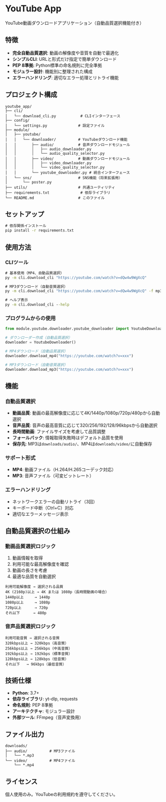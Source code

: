 # YouTube App

YouTube動画ダウンロードアプリケーション（自動品質選択機能付き）

## 特徴

- **完全自動品質選択**: 動画の解像度や音質を自動で最適化
- **シンプルCLI**: URLと形式だけ指定で簡単ダウンロード
- **PEP 8準拠**: Python標準の命名規則に完全準拠
- **モジュラー設計**: 機能別に整理された構成
- **エラーハンドリング**: 適切なエラー処理とリトライ機能

## プロジェクト構成

```
youtube_app/
├── cli/
│   └── download_cli.py           # CLIインターフェース
├── config/
│   └── settings.py              # 設定ファイル
├── module/
│   ├── youtube/
│   │   └── downloader/          # YouTubeダウンロード機能
│   │       ├── audio/           # 音声ダウンロードモジュール
│   │       │   ├── audio_downloader.py
│   │       │   └── audio_quality_selector.py
│   │       ├── video/           # 動画ダウンロードモジュール
│   │       │   ├── video_downloader.py
│   │       │   └── video_quality_selector.py
│   │       └── youtube_downloader.py # 統合インターフェース
│   └── sns/                     # SNS機能（将来拡張用）
│       └── poster.py
├── utils/                       # 共通ユーティリティ
├── requirements.txt              # 依存ライブラリ
└── README.md                    # このファイル
```

## セットアップ

```cmd
# 依存関係インストール
pip install -r requirements.txt
```

## 使用方法

### CLIツール

```cmd
# 基本使用（MP4、自動品質選択）
py -m cli.download_cli "https://youtube.com/watch?v=dQw4w9WgXcQ"

# MP3ダウンロード（自動音質選択）
py -m cli.download_cli "https://youtube.com/watch?v=dQw4w9WgXcQ" -f mp3

# ヘルプ表示
py -m cli.download_cli --help
```

### プログラムからの使用

```python
from module.youtube.downloader.youtube_downloader import YoutubeDownloader

# ダウンローダー作成（自動品質選択）
downloader = YoutubeDownloader()

# MP4ダウンロード（自動品質選択）
downloader.download_mp4("https://youtube.com/watch?v=xxx")

# MP3ダウンロード（自動音質選択）
downloader.download_mp3("https://youtube.com/watch?v=xxx")
```

## 機能

### 自動品質選択

- **動画品質**: 動画の最高解像度に応じて4K/1440p/1080p/720p/480pから自動選択
- **音声品質**: 音声の最高音質に応じて320/256/192/128/96kbpsから自動選択
- **長時間動画**: ファイルサイズを考慮して品質調整
- **フォールバック**: 情報取得失敗時はデフォルト品質を使用
- **保存先**: MP3は`downloads/audio/`、MP4は`downloads/video/`に自動保存

### サポート形式

- **MP4**: 動画ファイル（H.264/H.265コーデック対応）
- **MP3**: 音声ファイル（可変ビットレート）

### エラーハンドリング

- ネットワークエラーの自動リトライ（3回）
- キーボード中断（Ctrl+C）対応
- 適切なエラーメッセージ表示

## 自動品質選択の仕組み

### 動画品質選択ロジック

1. 動画情報を取得
2. 利用可能な最高解像度を確認
3. 動画の長さを考慮
4. 最適な品質を自動選択

```
利用可能解像度 → 選択される品質
4K (2160p)以上 → 4K または 1080p（長時間動画の場合）
1440p以上     → 1440p
1080p以上     → 1080p
720p以上      → 720p
それ以下      → 480p
```

### 音声品質選択ロジック

```
利用可能音質 → 選択される音質
320kbps以上 → 320kbps（高音質）
256kbps以上 → 256kbps（中高音質）
192kbps以上 → 192kbps（標準音質）
128kbps以上 → 128kbps（低音質）
それ以下   → 96kbps（最低音質）
```

## 技術仕様

- **Python**: 3.7+
- **依存ライブラリ**: yt-dlp, requests
- **命名規則**: PEP 8準拠
- **アーキテクチャ**: モジュラー設計
- **外部ツール**: FFmpeg（音声変換用）

## ファイル出力

```
downloads/
├── audio/          # MP3ファイル
│   └── *.mp3
└── video/          # MP4ファイル
    └── *.mp4
```

## ライセンス

個人使用のみ。YouTubeの利用規約を遵守してください。